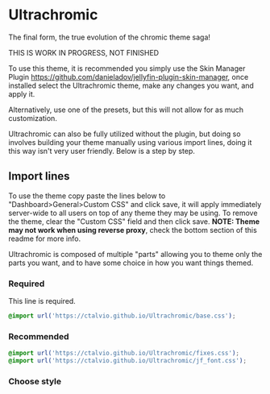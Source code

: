 # Ultrachromic
The final form, the true evolution of the chromic theme saga!

THIS IS WORK IN PROGRESS, NOT FINISHED

To use this theme, it is recommended you simply use the Skin Manager Plugin https://github.com/danieladov/jellyfin-plugin-skin-manager, once installed select the Ultrachromic theme, make any changes you want, and apply it.

Alternatively, use one of the presets, but this will not allow for as much customization.

Ultrachromic can also be fully utilized without the plugin, but doing so involves building your theme manually using various import lines, doing it this way isn't very user friendly. Below is a step by step.

## Import lines

To use the theme copy paste the lines below to "Dashboard>General>Custom CSS" and click save, it will apply immediately server-wide to all users on top of any theme they may be using. To remove the theme, clear the "Custom CSS" field and then click save. **NOTE: Theme may not work when using reverse proxy**, check the bottom section of this readme for more info.

Ultrachromic is composed of multiple "parts" allowing you to theme only the parts you want, and to have some choice in how you want things themed.

### Required

This line is required.

```css
@import url('https://ctalvio.github.io/Ultrachromic/base.css');
```


### Recommended

```css
@import url('https://ctalvio.github.io/Ultrachromic/fixes.css');
@import url('https://ctalvio.github.io/Ultrachromic/jf_font.css');
```

### Choose style

